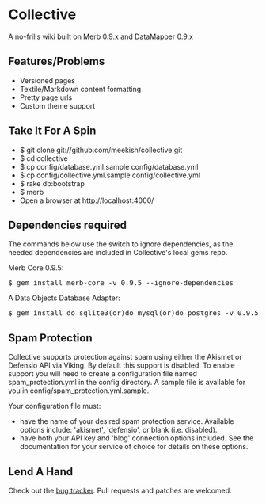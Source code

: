 Collective
==========

A no-frills wiki built on Merb 0.9.x and DataMapper 0.9.x
 
Features/Problems
-----------------
 
* Versioned pages
* Textile/Markdown content formatting
* Pretty page urls
* Custom theme support
  
Take It For A Spin
------------------
 
* $ git clone git://github.com/meekish/collective.git
* $ cd collective
* $ cp config/database.yml.sample config/database.yml
* $ cp config/collective.yml.sample config/collective.yml
* $ rake db:bootstrap
* $ merb
* Open a browser at http://localhost:4000/

Dependencies required
---------------------

The commands below use the switch to ignore dependencies, as the needed
dependencies are included in Collective's local gems repo.

Merb Core 0.9.5:

<pre>
$ gem install merb-core -v 0.9.5 --ignore-dependencies
</pre>

A Data Objects Database Adapter:

<pre>
$ gem install do_sqlite3(or)do_mysql(or)do_postgres -v 0.9.5 --ignore-dependencies
</pre>

Spam Protection
---------------

Collective supports protection against spam using either the Akismet or
Defensio API via Viking. By default this support is disabled. To enable
support you will need to create a configuration file named 
spam\_protection.yml in the config directory. A sample file is available
for you in  config/spam\_protection.yml.sample.

Your configuration file must:
  * have the name of your desired spam protection service. Available options
    include: 'akismet', 'defensio', or blank (i.e. disabled).
  * have both your API key and 'blog' connection options included. See the
    documentation for your service of choice for details on these options.

Lend A Hand
-----------

Check out the [bug tracker](http://falsetto.lighthouseapp.com/projects/11142-collective/overview).
Pull requests and patches are welcomed.
